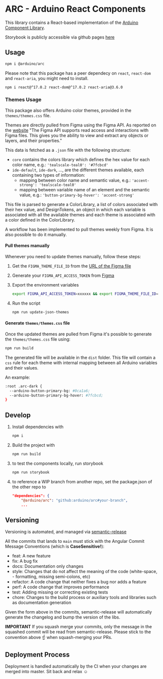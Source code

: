 # ARC - Arduino React Components

This library contains a React-based implementation of the [Arduino Component Library](https://www.figma.com/file/euysycI6QhSSbN7Qvguce8/🎛UI-Controls).

Storybook is publicly accessible via github pages [here](https://arduino.github.io/arc/)

## Usage

```sh
npm i @arduino/arc
```

Please note that this package has a peer dependecy on `react`, `react-dom` and `react-aria`, you might need to install.

```sh
npm i react@^17.0.2 react-dom@^17.0.2 react-aria@3.6.0
```

### Themes Usage
This package also offers Arduino color themes, provided in the `themes/themes.css` file.


Themes are directly pulled from Figma using the Figma API. As reported on the [website](https://www.figma.com/developers/api) "The Figma API supports read access and interactions with Figma files. This gives you the ability to view and extract any objects or layers, and their properties."

This data is fetched as a `.json` file with the following structure:
- `core` contains the colors library which defines the hex value for each color name, e.g.: `'tealscale-teal0': '#7fcbcd'`
- `ide-default`, `ide-dark`, ..., are the different themes available, each containing two types of information:
   - mapping between color name and semantic value, e.g.: `'accent-strong': 'tealscale-teal0'`
   - mapping between variable name of an element and the semantic value, e.g.: `'button-primary-bg-hover': 'accent-strong'`

This file is parsed to generate a ColorLibrary, a list of colors associated with their hex value, and DesignTokens, an object in which each variable is associated with all the available themes and each theme is associated with a color defined in the ColorLibrary.

A workflow has been implemented to pull themes weekly from Figma. It is also possible to do it manually.

#### Pull themes manually

Whenever you need to update themes manually, follow these steps:

1. Get the `FIGMA_THEME_FILE_ID` from the [URL of the Figma file](https://www.figma.com/file/c9ZP7fwbfB5GWwr2hWXzwe/Colors---Figma-Tokens?node-id=0%3A1)

2. Generate your `FIGMA_API_ACCESS_TOKEN` from [Figma](https://www.figma.com/developers/api#authentication)

3. Export the environment variables

   ```sh
   export FIGMA_API_ACCESS_TOKEN=xxxxxx && export FIGMA_THEME_FILE_ID=xxxxxx
   ```

4. Run the script
   ```sh
   npm run update-json-themes
   ```


#### Generate `themes/themes.css` file

Once the updated themes are pulled from Figma it's possible to generate the `themes/themes.css` file using:
   ```sh
   npm run build
   ```
The generated file will be available in the `dist` folder. This file will contain a `css` rule for each theme with internal mapping between all Arduino variables and their values. 

An example:
```sh
:root .arc-dark {
  --arduino-button-primary-bg: #0ca1a6;
  --arduino-button-primary-bg-hover: #7fcbcd; 
}
```

## Develop

1. Install dependencies with

   ```sh
   npm i
   ```

2. Build the project with

   ```sh
   npm run build
   ```

3. to test the components locally, run storybook

   ```sh
   npm run storybook
   ```

4. to reference a WIP branch from another repo, set the package.json of the other repo to
   ```json
   "dependencies": {
       "@arduino/arc": "github:arduino/arc#your-branch",
       ...
   ```

## Versioning

Versioning is automated, and managed via [semantic-release](https://github.com/semantic-release/)

All the commits that lands to `main` must stick with the Angular Commit Message Conventions (which is **CaseSensitive!**):

- feat: A new feature
- fix: A bug fix
- docs: Documentation only changes
- style: Changes that do not affect the meaning of the code (white-space, - formatting, missing semi-colons, etc)
- refactor: A code change that neither fixes a bug nor adds a feature
- perf: A code change that improves performance
- test: Adding missing or correcting existing tests
- chore: Changes to the build process or auxiliary tools and libraries such as documentation generation

Given the form above in the commits, semantic-release will automatically generate the changelog and bump the version of the libs.

**IMPORTANT**
If you squash merge your commits, only the message in the squashed commit will be read from semantic-release.
Please stick to the convention above ☝️ when squash-merging your PRs.

## Deployment Process

Deployment is handled automatically by the CI when your changes are merged into master. Sit back and relax ☺️
